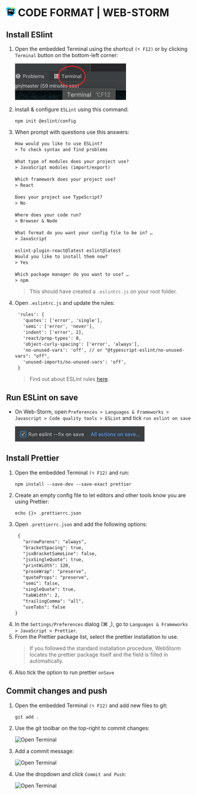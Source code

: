# <img src="../imgs/webstorm_logo.svg" alt="drawing" width="25"/> CODE FORMAT | WEB-STORM

## Install ESlint
1. Open the embedded Terminal using the shortcut `(⌥ F12)` or by clicking `Terminal` button on the bottom-left corner:

   <img src="../imgs/open_terminal_webstorm.png" alt="Open Terminal" width="300"/>
2. Install & configure `ESLint` using this command:
    ```
    npm init @eslint/config
    ```
3. When prompt with questions use this answers:  
    ```
    How would you like to use ESLint?
    > To check syntax and find problems
    
    What type of modules does your project use? 
    > JavaScript modules (import/export)
   
    Which framework does your project use? 
    > React
   
    Does your project use TypeScript?
    > No 
   
    Where does your code run?
    > Browser & Node

    What format do you want your config file to be in? … 
    > JavaScript

    eslint-plugin-react@latest eslint@latest
    Would you like to install them now?
    > Yes
   
    Which package manager do you want to use? … 
    > npm
    ````
   > This should have created a `.eslintrc.js` on your root folder.
4. Open `.eslintrc.js` and update the rules:
   ```
    'rules': {
      'quotes': ['error', 'single'],
      'semi': ['error', 'never'],
      'indent': ['error', 2],
      'react/prop-types': 0,
      'object-curly-spacing': ['error', 'always'],
      'no-unused-vars': 'off', // or "@typescript-eslint/no-unused-vars": "off",
      'unused-imports/no-unused-vars': 'off',
    }
   ```
   > Find out about ESLint rules [here](https://eslint.org/docs/latest/rules/).

## Run ESLint on save
- On Web-Storm, open `Preferences > Languages & Frameworks > Javascript > Code quality tools > ESLint` and tick `run eslint on save`
  
    <img src="../imgs/run_eslint_onsave.png" alt="drawing" width="350"/>

## Install Prettier
1. Open the embedded Terminal `(⌥ F12)` and run:
    ```
    npm install --save-dev --save-exact prettier
    ```
2. Create an empty config file to let editors and other tools know you are using Prettier:
    ```
    echo {}> .prettierrc.json
    ```
3. Open `.prettierrc.json` and add the following options:
   ```
    {
      "arrowParens": "always",
      "bracketSpacing": true,
      "jsxBracketSameLine": false,
      "jsxSingleQuote": true,
      "printWidth": 120,
      "proseWrap": "preserve",
      "quoteProps": "preserve",
      "semi": false,
      "singleQuote": true,
      "tabWidth": 2,
      "trailingComma": "all",
      "useTabs": false
   }
    ```
4. In the `Settings/Preferences` dialog (⌘ ,), go to `Languages & Frameworks > JavaScript > Prettier`.
5. From the Prettier package list, select the prettier installation to use.
    > If you followed the standard installation procedure, WebStorm locates the prettier package itself and the field is filled in automatically.
6. Also tick the option to run prettier `onSave`

## Commit changes and push
1. Open the embedded Terminal `(⌥ F12)` and add new files to git:
   ```
   git add .
   ```
2. Use the git toolbar on the top-right to commit changes:

   <img src="../imgs/commit_webstorm.png" alt="Open Terminal" width="200"/>
3. Add a commit message:
   
   <img src="../imgs/commit_message_webstorm.png" alt="Open Terminal" width="400"/>
4. Use the dropdown and click `Commit and Push`:
   
   <img src="../imgs/commit_and_push_webstorm.png" alt="Open Terminal" width="300"/>
